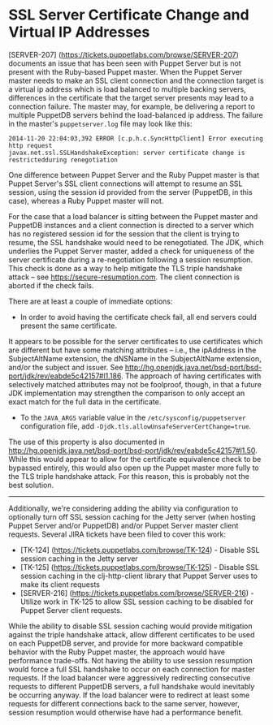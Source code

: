 # SSL Server Certificate Change and Virtual IP Addresses

[SERVER-207] (https://tickets.puppetlabs.com/browse/SERVER-207) documents an
issue that has been seen with Puppet Server but is not present with the
Ruby-based Puppet master.  When the Puppet Server master needs to make an SSL
client connection and the connection target is a virtual ip address which is
load balanced to multiple backing servers, differences in the certificate that
the target server presents may lead to a connection failure.  The master may,
for example, be delivering a report to multiple PuppetDB servers behind the
load-balanced ip address.  The failure in the master's `puppetserver.log` file
may look like this:

```
2014-11-20 22:04:03,392 ERROR [c.p.h.c.SyncHttpClient] Error executing http request
javax.net.ssl.SSLHandshakeException: server certificate change is restrictedduring renegotiation
```

One difference between Puppet Server and the Ruby Puppet master is that Puppet
Server's SSL client connections will attempt to resume an SSL session, using the
session id provided from the server (PuppetDB, in this case), whereas a Ruby
Puppet master will not.

For the case that a load balancer is sitting between the Puppet master and
PuppetDB instances and a client connection is directed to a server which has no
registered session id for the session that the client is trying to resume, the
SSL handshake would need to be renegotiated.  The JDK, which underlies the
Puppet Server master, added a check for uniqueness of the server certificate
during a re-negotiation following a session resumption. This check is done as a
way to help mitigate the TLS triple handshake attack – see
https://secure-resumption.com.  The client connection is aborted if the check
fails.

There are at least a couple of immediate options:

* In order to avoid having the certificate check fail, all end servers could
present the same certificate.

It appears to be possible for the server certificates to use certificates which
are different but have some matching attributes – i.e., the ipAddress in the
SubjectAltName extension, the dNSName in the SubjectAltName extension, and/or
the subject and issuer.  See
http://hg.openjdk.java.net/bsd-port/bsd-port/jdk/rev/eabde5c42157#l1.186.  The
approach of having certificates with selectively matched attributes may not be
foolproof, though, in that a future JDK implementation may strengthen the
comparison to only accept an exact match for the full data in the certificate.

* To the `JAVA_ARGS` variable value in the `/etc/sysconfig/puppetserver`
configuration file, add `-Djdk.tls.allowUnsafeServerCertChange=true`.

The use of this property is also documented in
http://hg.openjdk.java.net/bsd-port/bsd-port/jdk/rev/eabde5c42157#l1.50.  While
this would appear to allow for the certificate equivalence check to be bypassed
entirely, this would also open up the Puppet master more fully to the TLS triple
handshake attack.  For this reason, this is probably not the best solution.

---

Additionally, we're considering adding the ability via configuration to
optionally turn off SSL session caching for the Jetty server (when hosting
Puppet Server and/or PuppetDB) and/or Puppet Server master client requests.
Several JIRA tickets have been filed to cover this work:

* [TK-124] (https://tickets.puppetlabs.com/browse/TK-124) - Disable SSL session
  caching in the Jetty server
* [TK-125] (https://tickets.puppetlabs.com/browse/TK-125) - Disable SSL session
  caching in the clj-http-client library that Puppet Server uses to make its
  client requests
* [SERVER-216] (https://tickets.puppetlabs.com/browse/SERVER-216) - Utilize work
  in TK-125 to allow SSL session caching to be disabled for Puppet Server client
  requests.

While the ability to disable SSL session caching would provide mitigation 
against the triple handshake attack, allow different certificates to be used on
each PuppetDB server, and provide for more backward compatible behavior with the
Ruby Puppet master, the approach would have performance trade-offs.  Not having
the ability to use session resumption would force a full SSL handshake to occur
on each connection for master requests.  If the load balancer were aggressively
redirecting consecutive requests to different PuppetDB servers, a full handshake
would inevitably be occurring anyway.  If the load balancer were to redirect at
least some requests for different connections back to the same server, however,
session resumption would otherwise have had a performance benefit.